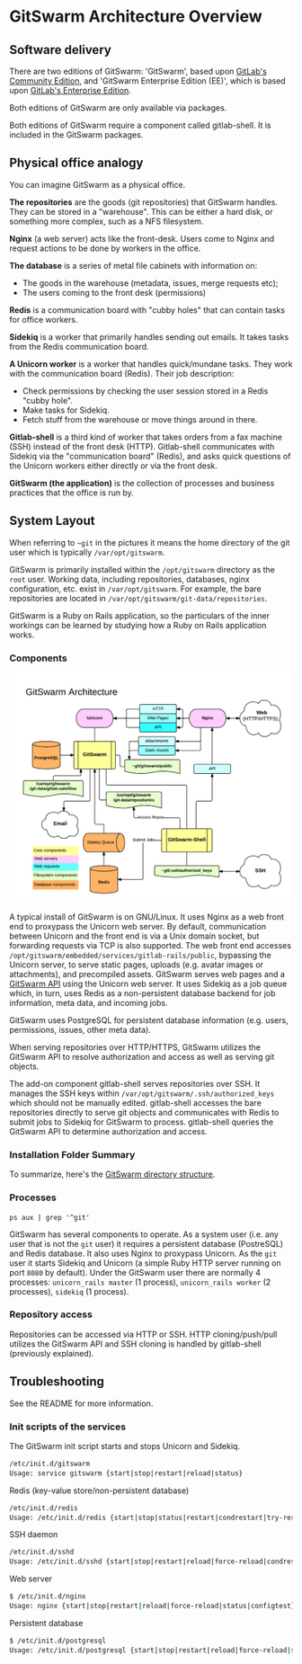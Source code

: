 # GitSwarm Architecture Overview

## Software delivery

There are two editions of GitSwarm: 'GitSwarm', based upon
[GitLab's Community Edition](https://gitlab.com/gitlab-org/gitlab-ce/tree/master),
and 'GitSwarm Enterprise Edition (EE)', which is based upon
[GitLab's Enterprise Edition](https://gitlab.com/gitlab-org/gitlab-ee/tree/master).

Both editions of GitSwarm are only available via packages.

Both editions of GitSwarm require a component called gitlab-shell.
It is included in the GitSwarm packages.

## Physical office analogy

You can imagine GitSwarm as a physical office.

**The repositories** are the goods (git repositories) that GitSwarm
handles. They can be stored in a "warehouse". This can be either a hard
disk, or something more complex, such as a NFS filesystem.

**Nginx** (a web server) acts like the front-desk. Users come to Nginx and
request actions to be done by workers in the office.

**The database** is a series of metal file cabinets with information on:
 - The goods in the warehouse (metadata, issues, merge requests etc);
 - The users coming to the front desk (permissions)

**Redis** is a communication board with "cubby holes" that can contain
tasks for office workers.

**Sidekiq** is a worker that primarily handles sending out emails. It takes
tasks from the Redis communication board.

**A Unicorn worker** is a worker that handles quick/mundane tasks. They
work with the communication board (Redis). Their job description:
 - Check permissions by checking the user session stored in a Redis "cubby
   hole".
 - Make tasks for Sidekiq.
 - Fetch stuff from the warehouse or move things around in there.

**Gitlab-shell** is a third kind of worker that takes orders from a fax
machine (SSH) instead of the front desk (HTTP). Gitlab-shell communicates
with Sidekiq via the "communication board" (Redis), and asks quick
questions of the Unicorn workers either directly or via the front desk.

**GitSwarm (the application)** is the collection of processes and business
practices that the office is run by.

## System Layout

When referring to `~git` in the pictures it means the home directory of the
git user which is typically `/var/opt/gitswarm`.

GitSwarm is primarily installed within the `/opt/gitswarm` directory as the
`root` user. Working data, including repositories, databases, nginx
configuration, etc. exist in `/var/opt/gitswarm`. For example, the bare
repositories are located in `/var/opt/gitswarm/git-data/repositories`.

GitSwarm is a Ruby on Rails application, so the particulars of the inner
workings can be learned by studying how a Ruby on Rails application works.

### Components

![GitSwarm Diagram Overview](gitswarm_diagram_overview.png)

A typical install of GitSwarm is on GNU/Linux. It uses Nginx as a web front
end to proxypass the Unicorn web server. By default, communication between
Unicorn and the front end is via a Unix domain socket, but forwarding
requests via TCP is also supported. The web front end accesses
`/opt/gitswarm/embedded/services/gitlab-rails/public`, bypassing the
Unicorn server, to serve static pages, uploads (e.g. avatar images or
attachments), and precompiled assets. GitSwarm serves web pages and a
[GitSwarm API](../api/README.md) using the Unicorn web server. It uses
Sidekiq as a job queue which, in turn, uses Redis as a non-persistent
database backend for job information, meta data, and incoming jobs.

GitSwarm uses PostgreSQL for persistent database information (e.g. users,
permissions, issues, other meta data).

When serving repositories over HTTP/HTTPS, GitSwarm utilizes the GitSwarm
API to resolve authorization and access as well as serving git objects.

The add-on component gitlab-shell serves repositories over SSH. It manages
the SSH keys within `/var/opt/gitswarm/.ssh/authorized_keys` which should
not be manually edited. gitlab-shell accesses the bare repositories
directly to serve git objects and communicates with Redis to submit jobs to
Sidekiq for GitSwarm to process. gitlab-shell queries the GitSwarm API to
determine authorization and access.

### Installation Folder Summary

To summarize, here's the [GitSwarm directory structure](../install/structure.md).

### Processes

    ps aux | grep '^git'

GitSwarm has several components to operate. As a system user (i.e. any user
that is not the `git` user) it requires a persistent database (PostreSQL)
and Redis database. It also uses Nginx to proxypass Unicorn. As the `git`
user it starts Sidekiq and Unicorn (a simple Ruby HTTP server running on
port `8080` by default). Under the GitSwarm user there are normally 4
processes: `unicorn_rails master` (1 process), `unicorn_rails worker` (2
processes), `sidekiq` (1 process).

### Repository access

Repositories can be accessed via HTTP or SSH. HTTP cloning/push/pull
utilizes the GitSwarm API and SSH cloning is handled by gitlab-shell
(previously explained).

## Troubleshooting

See the README for more information.

### Init scripts of the services

The GitSwarm init script starts and stops Unicorn and Sidekiq.

```bash
/etc/init.d/gitswarm
Usage: service gitswarm {start|stop|restart|reload|status}
```

Redis (key-value store/non-persistent database)

```bash
/etc/init.d/redis
Usage: /etc/init.d/redis {start|stop|status|restart|condrestart|try-restart}
```

SSH daemon

```bash
/etc/init.d/sshd
Usage: /etc/init.d/sshd {start|stop|restart|reload|force-reload|condrestart|try-restart|status}
```

Web server

```bash
$ /etc/init.d/nginx
Usage: nginx {start|stop|restart|reload|force-reload|status|configtest}
```

Persistent database

```bash
$ /etc/init.d/postgresql
Usage: /etc/init.d/postgresql {start|stop|restart|reload|force-reload|status} [version ..]
```
